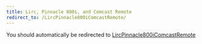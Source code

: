 ```yaml
---
title: Lirc, Pinnacle 800i, and Comcast Remote
redirect_to: /LircPinnacle800iComcastRemote/
---
```


You should automatically be redirected to [LircPinnacle800iComcastRemote](/LircPinnacle800iComcastRemote/)
